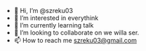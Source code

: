 - 👋 Hi, I’m @szreku03
- 👀 I’m interested in everythink
- 🌱 I’m currently learning talk 
- 💞️ I’m looking to collaborate on we willa ser.
- 📫 How to reach me szreku03@gmail.com

<!---
szreku03/szreku03 is a ✨ special ✨ repository because its `README.md` (this file) appears on your GitHub profile.
You can click the Preview link to take a look at your changes.
--->
